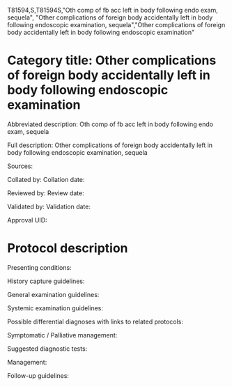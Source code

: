 T81594,S,T81594S,"Oth comp of fb acc left in body following endo exam, sequela", "Other complications of foreign body accidentally left in body following endoscopic examination, sequela","Other complications of foreign body accidentally left in body following endoscopic examination"
# Category title: Other complications of foreign body accidentally left in body following endoscopic examination

Abbreviated description: Oth comp of fb acc left in body following endo exam, sequela

Full description: Other complications of foreign body accidentally left in body following endoscopic examination, sequela

Sources:

Collated by:
Collation date:

Reviewed by:
Review date:

Validated by:
Validation date:

Approval UID:

# Protocol description

Presenting conditions:

History capture guidelines:

General examination guidelines:

Systemic examination guidelines:

Possible differential diagnoses with links to related protocols:

Symptomatic / Palliative management:

Suggested diagnostic tests:

Management:

Follow-up guidelines:
